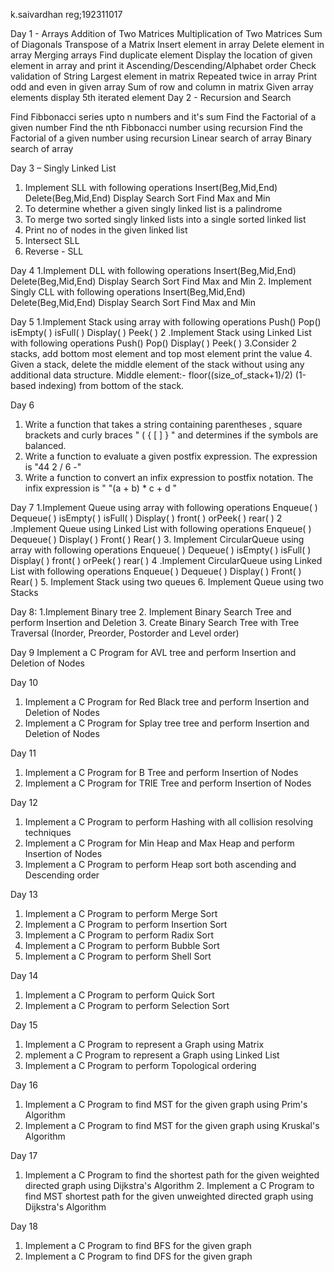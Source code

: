 k.saivardhan
reg;192311017

Day 1 - Arrays
Addition of Two Matrices
Multiplication of Two Matrices
Sum of Diagonals
Transpose of a Matrix
Insert element in array
Delete element in array
Merging arrays
Find duplicate element
Display the location of given element in array and print it
Ascending/Descending/Alphabet order
Check validation of String
Largest element in matrix
Repeated twice in array
Print odd and even in given array
Sum of row and column in matrix
Given array elements display 5th iterated element
Day 2 - Recursion and Search

Find Fibbonacci series upto n numbers and it's sum
Find the Factorial of a given number
Find the nth Fibbonacci number using recursion
Find the Factorial of a given number using recursion
Linear search of array
Binary search of array

Day 3 – Singly Linked List
1.	Implement SLL with following operations
Insert(Beg,Mid,End)
Delete(Beg,Mid,End)
Display
Search
Sort
Find Max and Min
2.	To determine whether a given singly linked list is a palindrome
3.	To merge two sorted singly linked lists into a single sorted linked list
4.	Print no of nodes in the given linked list
5.	Intersect SLL
6.	Reverse - SLL

Day 4
1.Implement DLL with following operations
Insert(Beg,Mid,End)
Delete(Beg,Mid,End)
Display
Search
Sort
Find Max and Min
2. Implement Singly CLL with following operations
Insert(Beg,Mid,End)
Delete(Beg,Mid,End)
Display
Search
Sort
Find Max and Min


Day 5
1.Implement Stack using array with following operations
Push()
Pop()
isEmpty( )
isFull( )
Display( )
Peek( )
2 .Implement Stack using Linked List with following operations
Push()
Pop()
Display( )
Peek( )
3.Consider 2 stacks, add bottom most element and top most element print the value
4. Given a stack, delete the middle element of the stack without using any additional data structure.
Middle element:- floor((size_of_stack+1)/2) (1-based indexing) from bottom of the stack.

Day 6
1. Write a function that takes a string containing parentheses , square brackets  and curly braces "  ( { [ ] } " and determines if the symbols are balanced. 
2.  Write a function to evaluate a given postfix expression. The expression is "44 2 / 6 -"
3. Write a function to convert an infix expression to postfix notation. The infix expression is " "(a + b) * c + d "


Day 7
1.Implement Queue using array with following operations
Enqueue( )
Dequeue( )
isEmpty( )
isFull( )
Display( )
front( ) orPeek( )
rear( )
2 .Implement Queue using Linked List with following operations
Enqueue( )
Dequeue( )
Display( )
Front( )
Rear( )
3. Implement CircularQueue using array with following operations
Enqueue( )
Dequeue( )
isEmpty( )
isFull( )
Display( )
front( ) orPeek( )
rear( )
4 .Implement CircularQueue using Linked List with following operations
Enqueue( )
Dequeue( )
Display( )
Front( )
Rear( )
5. Implement Stack using two queues
6. Implement Queue using two Stacks


Day 8:
1.Implement Binary tree
2. Implement Binary Search Tree and perform Insertion and Deletion
3. Create Binary Search Tree with Tree Traversal (Inorder, Preorder, Postorder and Level order)


Day 9
Implement a C Program for AVL tree and perform Insertion and Deletion of Nodes

Day 10
1. Implement a C Program for Red Black tree and perform Insertion and Deletion of Nodes
2. Implement a C Program for Splay tree tree and perform Insertion and Deletion of Nodes

Day 11
1. Implement a C Program for B Tree and perform Insertion of Nodes
2. Implement a C Program for TRIE Tree and perform Insertion  of Nodes



Day 12
1. Implement a C Program to perform Hashing with all collision resolving techniques
2. Implement a C Program for Min Heap and Max Heap and perform Insertion  of Nodes
3.  Implement a C Program to perform Heap sort both ascending and Descending order


Day 13
1. Implement a C Program to perform Merge Sort
2. Implement a C Program to perform Insertion Sort
3. Implement a C Program to perform Radix Sort
4. Implement a C Program to perform Bubble Sort
5. Implement a C Program to perform Shell Sort

Day 14
1. Implement a C Program to perform Quick Sort
2. Implement a C Program to perform Selection Sort

Day 15
1. Implement a C Program to represent a Graph  using Matrix
2.  mplement a C Program to represent a Graph using Linked List
3. Implement a C Program to perform Topological ordering

Day 16
1. Implement a C Program to find MST for the given graph using Prim's Algorithm
2. Implement a C Program to find MST for the given graph using Kruskal's Algorithm

Day 17
1. Implement a C Program to find the shortest path for the given weighted directed graph using Dijkstra's Algorithm
    2. Implement a C Program to find MST shortest path for the given unweighted directed graph using Dijkstra's Algorithm
  
Day 18
1. Implement a C Program to find BFS for the given graph
2. Implement a C Program to find DFS for the given graph
